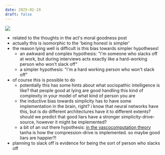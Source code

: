 ```yaml
---
date: 2025-02-19
draft: false
---
```

![](images/file-20250219195756526.png)
- related to the thoughts in the act's moral goodness post
- actually this is isomorphic to the 'being honest is simpler'
- the reason lying well is difficult is this bias towards simpler hypotheses! 
	- an awkward and complex hypothesis: "i'm someone who slacks off at work, but during interviews acts exactly like a hard-working person who won't slack off"
	- a simpler hypothesis: "i'm a hard working person who won't slack off"
- of course this is possible to do
	- potentially this has some hints about what sociopathic intelligence is like? that people good at lying are good handling this kind of complexity in your model of what kind of person you are 
	- the inductive bias towards simplicity has to have some implementation in the brain, right? i know that neural networks have this, but is do different architectures have it to different extents? should we predict that good liars have a stronger simplicity-drive-source, however it might be implemented?
	- a bit of an out there hypothesis: [in the vascocomputation theory](https://opentheory.net/2023/07/principles-of-vasocomputation-a-unification-of-buddhist-phenomenology-active-inference-and-physical-reflex-part-i/) tanha is how the compression-drive is implemented. so maybe good liars are happier?!
- planning to slack off is evidence for being the sort of person who slacks off